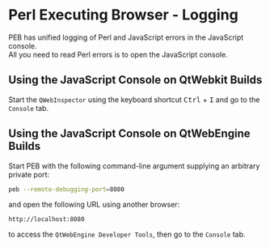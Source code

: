 # Perl Executing Browser - Logging

PEB has unified logging of Perl and JavaScript errors in the JavaScript console.  
All you need to read Perl errors is to open the JavaScript console.  

## Using the JavaScript Console on QtWebkit Builds

Start the ``QWebInspector`` using the keyboard shortcut <kbd>Ctrl</kbd> + <kbd>I</kbd> and go to the ``Console`` tab.  

## Using the JavaScript Console on QtWebEngine Builds

Start PEB with the following command-line argument supplying an arbitrary private port:

```bash
peb --remote-debugging-port=8080
```

and open the following URL using another browser:

``http://localhost:8080``

to access the ``QtWebEngine Developer Tools``, then go to the ``Console`` tab.  
